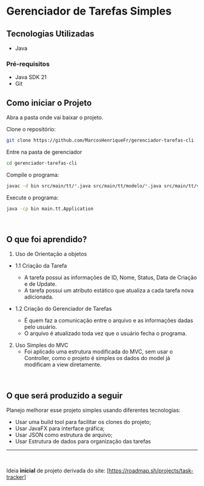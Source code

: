 <h1>Gerenciador de Tarefas Simples</h1>

<h2>Tecnologias Utilizadas</h2> 
<ul type="disc">
    <li>Java</li>
</ul>

<h3>Pré-requisitos</h3>
<ul>
    <li>Java SDK 21</li>
    <li>Git
</ul>

<h2>Como iniciar o Projeto</h2>

Abra a pasta onde vai baixar o projeto.

Clone o repositório:
```bash
git clone https://github.com/MarcosHenriqueFr/gerenciador-tarefas-cli
```

Entre na pasta de gerenciador
```bash
cd gerenciador-tarefas-cli
```

Compile o programa:
```bash
javac -d bin src/main/tt/*.java src/main/tt/modelo/*.java src/main/tt/visao/*.java
```

Execute o programa: 
```bash 
java -cp bin main.tt.Application
```

<br>
<h2>O que foi aprendido?</h2>

1. Uso de Orientação a objetos

- 1.1 Criação da Tarefa

    - A tarefa possui as informações de ID, Nome, Status, Data de Criação e de Update.
    - A tarefa possui um atributo estático que atualiza a cada tarefa nova adicionada.

- 1.2 Criação do Gerenciador de Tarefas

    - É quem faz a comunicação entre o arquivo e as informações dadas pelo usuário.
    - O arquivo é atualizado toda vez que o usuário fecha o programa.

2. Uso Simples do MVC
    - Foi aplicado uma estrutura modificada do MVC, sem usar o Controller, como o projeto é simples os dados do model já modificam a view diretamente.

<br>
<h2>O que será produzido a seguir</h2>

Planejo melhorar esse projeto simples usando diferentes tecnologias:

- Usar uma build tool para facilitar os clones do projeto;
- Usar JavaFX para interface gráfica;
- Usar JSON como estrutura de arquivo;
- Usar Estrutura de dados para organização das tarefas
<hr><br>


Ideia <strong>inicial</strong> de projeto derivada do site: [https://roadmap.sh/projects/task-tracker]